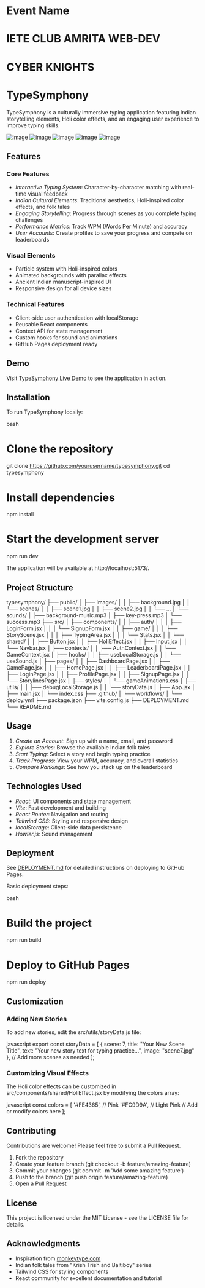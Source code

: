 # Event Name
# IETE CLUB AMRITA WEB-DEV
# CYBER KNIGHTS
# TypeSymphony

TypeSymphony is a culturally immersive typing application featuring Indian storytelling elements, Holi color effects, and an engaging user experience to improve typing skills.

![image](https://github.com/user-attachments/assets/31933539-52d7-4722-bbe9-4d7bdacf3b0e)
![image](https://github.com/user-attachments/assets/494e3fe4-c5f4-4ac8-a5f0-dc03724a36a1)
![image](https://github.com/user-attachments/assets/8a71df5f-97db-4082-aab6-940981535386)
![image](https://github.com/user-attachments/assets/9e2b9ddd-8fab-46d0-bfec-3d85152ea79c)
![image](https://github.com/user-attachments/assets/4763008b-9733-4e1b-8f5c-a68f57e4b749)






## Features

### Core Features
- *Interactive Typing System*: Character-by-character matching with real-time visual feedback
- *Indian Cultural Elements*: Traditional aesthetics, Holi-inspired color effects, and folk tales
- *Engaging Storytelling*: Progress through scenes as you complete typing challenges
- *Performance Metrics*: Track WPM (Words Per Minute) and accuracy
- *User Accounts*: Create profiles to save your progress and compete on leaderboards

### Visual Elements
- Particle system with Holi-inspired colors
- Animated backgrounds with parallax effects
- Ancient Indian manuscript-inspired UI
- Responsive design for all device sizes

### Technical Features
- Client-side user authentication with localStorage
- Reusable React components
- Context API for state management
- Custom hooks for sound and animations
- GitHub Pages deployment ready

## Demo

Visit [TypeSymphony Live Demo](https://cyberknights-3oyc6rpxq-ajeyas-projects-ac1f8c11.vercel.app/) to see the application in action.

## Installation

To run TypeSymphony locally:

bash
# Clone the repository
git clone https://github.com/yourusername/typesymphony.git
cd typesymphony

# Install dependencies
npm install

# Start the development server
npm run dev


The application will be available at http://localhost:5173/.

## Project Structure


typesymphony/
├── public/
│   ├── images/
│   │   ├── background.jpg
│   │   └── scenes/
│   │       ├── scene1.jpg
│   │       ├── scene2.jpg
│   │       └── ...
│   └── sounds/
│       ├── background-music.mp3
│       ├── key-press.mp3
│       └── success.mp3
├── src/
│   ├── components/
│   │   ├── auth/
│   │   │   ├── LoginForm.jsx
│   │   │   └── SignupForm.jsx
│   │   ├── game/
│   │   │   ├── StoryScene.jsx
│   │   │   ├── TypingArea.jsx
│   │   │   └── Stats.jsx
│   │   └── shared/
│   │       ├── Button.jsx
│   │       ├── HoliEffect.jsx
│   │       ├── Input.jsx
│   │       └── Navbar.jsx
│   ├── contexts/
│   │   ├── AuthContext.jsx
│   │   └── GameContext.jsx
│   ├── hooks/
│   │   ├── useLocalStorage.js
│   │   └── useSound.js
│   ├── pages/
│   │   ├── DashboardPage.jsx
│   │   ├── GamePage.jsx
│   │   ├── HomePage.jsx
│   │   ├── LeaderboardPage.jsx
│   │   ├── LoginPage.jsx
│   │   ├── ProfilePage.jsx
│   │   ├── SignupPage.jsx
│   │   └── StorylinesPage.jsx
│   ├── styles/
│   │   └── gameAnimations.css
│   ├── utils/
│   │   ├── debugLocalStorage.js
│   │   └── storyData.js
│   ├── App.jsx
│   ├── main.jsx
│   └── index.css
├── .github/
│   └── workflows/
│       └── deploy.yml
├── package.json
├── vite.config.js
├── DEPLOYMENT.md
└── README.md


## Usage

1. *Create an Account*: Sign up with a name, email, and password
2. *Explore Stories*: Browse the available Indian folk tales
3. *Start Typing*: Select a story and begin typing practice
4. *Track Progress*: View your WPM, accuracy, and overall statistics
5. *Compare Rankings*: See how you stack up on the leaderboard

## Technologies Used

- *React*: UI components and state management
- *Vite*: Fast development and building
- *React Router*: Navigation and routing
- *Tailwind CSS*: Styling and responsive design
- *localStorage*: Client-side data persistence
- *Howler.js*: Sound management

## Deployment

See [DEPLOYMENT.md](DEPLOYMENT.md) for detailed instructions on deploying to GitHub Pages.

Basic deployment steps:

bash
# Build the project
npm run build

# Deploy to GitHub Pages
npm run deploy


## Customization

### Adding New Stories

To add new stories, edit the src/utils/storyData.js file:

javascript
export const storyData = [
  {
    scene: 7,
    title: "Your New Scene Title",
    text: "Your new story text for typing practice...",
    image: "scene7.jpg"
  },
  // Add more scenes as needed
];


### Customizing Visual Effects

The Holi color effects can be customized in src/components/shared/HoliEffect.jsx by modifying the colors array:

javascript
const colors = [
  '#FE4365', // Pink
  '#FC9D9A', // Light Pink
  // Add or modify colors here
];


## Contributing

Contributions are welcome! Please feel free to submit a Pull Request.

1. Fork the repository
2. Create your feature branch (git checkout -b feature/amazing-feature)
3. Commit your changes (git commit -m 'Add some amazing feature')
4. Push to the branch (git push origin feature/amazing-feature)
5. Open a Pull Request

## License

This project is licensed under the MIT License - see the LICENSE file for details.

## Acknowledgments

- Inspiration from [monkeytype.com](https://monkeytype.com/)
- Indian folk tales from "Krish Trish and Baltiboy" series
- Tailwind CSS for styling components
- React community for excellent documentation and tutorial
